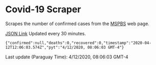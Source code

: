 # Covid-19 Scraper

Scrapes the number of confirmed cases from the [MSPBS](https://www.mspbs.gov.py/covid-19.php) web page.

[JSON Link](https://jmayalag.github.io/covid19-scrape/cases.json)
Updated every 30 minutes.
```
{"confirmed":null,"deaths":0,"recovered":0,"timestamp":"2020-04-12T12:06:03.574Z","pyt":"4/12/2020, 08:06:03 GMT-4"}
```
Last update (Paraguay Time): 4/12/2020, 08:06:03 GMT-4